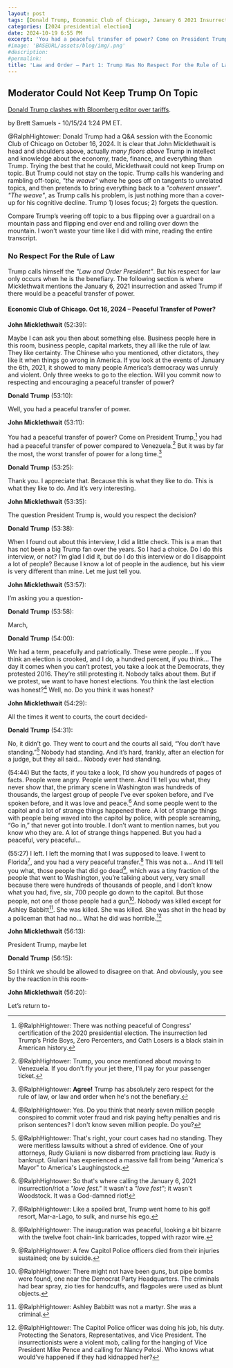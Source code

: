 ```yaml
---
layout: post
tags: [Donald Trump, Economic Club of Chicago, January 6 2021 Insurrection, Law and Order, peaceful transfer of power]
categories: [2024 presidential election]
date: 2024-10-19 6:55 PM
excerpt: 'You had a peaceful transfer of power? Come on President Trump, you had had a peaceful transfer of power compared to Venezuela. But it was by far the most, the worst transfer of power for a long time. – John Micklethwait, Editor-in-chief of Bloomberg News'
#image: 'BASEURL/assets/blog/img/.png'
#description:
#permalink:
title: 'Law and Order – Part 1: Trump Has No Respect For the Rule of Law'
---
```



## Moderator Could Not Keep Trump On Topic


[Donald Trump clashes with Bloomberg editor over tariffs](https://thehill.com/homenews/campaign/4934505-trump-defends-tariffs-chicago/).

 by Brett Samuels - 10/15/24 1:24 PM ET.

@RalphHightower: Donald Trump had a Q&A session with the Economic Club of Chicago on October 16, 2024. It is clear that John Micklethwait is head and shoulders above, actually *many floors above* Trump in intellect and knowledge about the economy, trade, finance, and everything than Trump. Trying the best that he could, Micklethwait could not keep Trump on topic. But Trump could not stay on the topic. Trump calls his wandering and rambling off-topic, *"the weave"* where he goes off on tangents to unrelated topics, and then pretends to bring everything back to a *"coherent answer"*. *"The weave"*, as Trump calls his problem, is just nothing more than a cover-up for his cognitive decline. Trump 1) loses focus; 2) forgets the question.

Compare Trump’s veering off topic to a bus flipping over a guardrail on a mountain pass and flipping end over end and rolling over down the mountain. I won't waste your time like I did with mine, reading the entire transcript.

### No Respect For the Rule of Law 

Trump calls himself the *"Law and Order President"*. But his respect for law only occurs when he is the benefiary. The following section is where Micklethwait mentions the January 6, 2021 insurrection and asked Trump if there would be a peaceful transfer of power. 

#### Economic Club of Chicago. Oct 16, 2024 – Peaceful Transfer of Power?

**John Micklethwait** (52:39):

Maybe I can ask you then about something else. Business people here in this room, business people, capital markets, they all like the rule of law. They like certainty. The Chinese who you mentioned, other dictators, they like it when things go wrong in America. If you look at the events of January the 6th, 2021, it showed to many people America’s democracy was unruly and violent. Only three weeks to go to the election. Will you commit now to respecting and encouraging a peaceful transfer of power?

**Donald Trump** (53:10):

Well, you had a peaceful transfer of power.

**John Micklethwait** (53:11):

You had a peaceful transfer of power? Come on President Trump,[^11] you had had a peaceful transfer of power compared to Venezuela.[^12] But it was by far the most, the worst transfer of power for a long time.[^13]

[^11]: @RalphHightower: There was nothing peaceful of Congress' certification of the 2020 presidential election. The insurrection led Trump’s Pride Boys, Zero Percenters, and Oath Losers is a black stain in American history. 

[^12]: @RalphHightower: Trump, you once mentioned about moving to Venezuela. If you don't fly your jet there, I'll pay for your passenger ticket. 

[^13]: @RalphHightower: **Agree!** Trump has absolutely zero respect for the rule of law, or law and order when he's not the benefiary. 

**Donald Trump** (53:25):

Thank you. I appreciate that. Because this is what they like to do. This is what they like to do. And it’s very interesting.


**John Micklethwait** (53:35):

The question President Trump is, would you respect the decision?

**Donald Trump** (53:38):

When I found out about this interview, I did a little check. This is a man that has not been a big Trump fan over the years. So I had a choice. Do I do this interview, or not? I’m glad I did it, but do I do this interview or do I disappoint a lot of people? Because I know a lot of people in the audience, but his view is very different than mine. Let me just tell you.

**John Micklethwait** (53:57):

I’m asking you a question-

**Donald Trump** (53:58):

March,

**Donald Trump** (54:00):

We had a term, peacefully and patriotically. These were people… If you think an election is crooked, and I do, a hundred percent, if you think… The day it comes when you can’t protest, you take a look at the Democrats, they protested 2016. They’re still protesting it. Nobody talks about them. But if we protest, we want to have honest elections. You think the last election was honest?[^21] Well, no. Do you think it was honest?

[^21]: @RalphHightower: Yes. Do you think that nearly seven million people conspired to commit voter fraud and risk paying hefty penalties and ris prison sentences? I don't know seven million people. Do you?

**John Micklethwait** (54:29):

All the times it went to courts, the court decided-

**Donald Trump** (54:31):

No, it didn’t go. They went to court and the courts all said, “You don’t have standing.”[^31] Nobody had standing. And it’s hard, frankly, after an election for a judge, but they all said… Nobody ever had standing.

[^31]: @RalphHightower: That's right, your court cases had no standing. They were meritless lawsuits without a shred of evidence. One of your attorneys, Rudy Giuliani is now disbarred from practicing law. Rudy is bankrupt. Giuliani has experienced a massive fall from being "America's Mayor" to America's Laughingstock.[^32]

[^32]: @RalphHightower: Trump is a resume killer. All who work Trump have their reputation tarnished; perhaps former General James Mattis. He had his resignation letter in his inside coat pocket ready to hand to Trump when Trump didn't agree with Mattis' suggestion; Mattison turned in his resignation on the spot.

(54:44)
But the facts, if you take a look, I’d show you hundreds of pages of facts. People were angry. People went there. And I’ll tell you what, they never show that, the primary scene in Washington was hundreds of thousands, the largest group of people I’ve ever spoken before, and I’ve spoken before, and it was love and peace.[^41] And some people went to the capitol and a lot of strange things happened there. A lot of strange things with people being waved into the capitol by police, with people screaming, “Go in,” that never got into trouble. I don’t want to mention names, but you know who they are. A lot of strange things happened. But you had a peaceful, very peaceful…

[^41]: @RalphHightower: So that's where calling the January 6, 2021 insurrection/riot a *"love fest."* It wasn't a *"love fest"*; it wasn't Woodstock. It was a God-damned riot!

(55:27)
I left. I left the morning that I was supposed to leave. I went to Florida[^50], and you had a very peaceful transfer.[^51] This was not a… And I’ll tell you what, those people that did go dead[^52], which was a tiny fraction of the people that went to Washington, you’re talking about very, very small because there were hundreds of thousands of people, and I don’t know what you had, five, six, 700 people go down to the capitol. But those people, not one of those people had a gun[^53]. Nobody was killed except for Ashley Babbitt[^54]. She was killed. She was killed. She was shot in the head by a policeman that had no… What he did was horrible.[^55]

[^50]: @RalphHightower: Like a spoiled brat, Trump went home to his golf resort, Mar-a-Lago, to sulk, and nurse his ego.

[^51]: @RalphHightower: The inauguration was peaceful, looking a bit bizarre with the twelve foot chain-link barricades, topped with razor wire.

[^52]: @RalphHightower: A few Capitol Police officers died from their injuries sustained; one by suicide. 

[^53]: @RalphHightower: There might not have been guns, but pipe bombs were found, one near the Democrat Party Headquarters. The criminals had bear spray, zio ties for handcuffs, and flagpoles were used as blunt objects. 

[^54]: @RalphHightower: Ashley Babbitt was not a martyr. She was a criminal. 

[^55]: @RalphHightower: The Capitol Police officer was doing his job, his duty. Protecting the Senators, Representatives, and Vice President. The insurrectionists were a violent mob, calling for the hanging of Vice President Mike Pence and calling for Nancy Pelosi. Who knows what would've happened if they had kidnapped her? 

**John Micklethwait** (56:13):

President Trump, maybe let

**Donald Trump** (56:15):

So I think we should be allowed to disagree on that. And obviously, you see by the reaction in this room-

**John Micklethwait** (56:20):

Let’s return to-